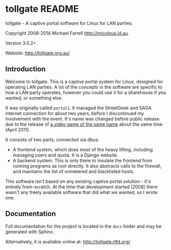 # tollgate README #

tollgate - A captive portal software for Linux for LAN parties.

Copyright 2008-2014 Michael Farrell <http://micolous.id.au>.

Version 3.0.2+.

Website: <http://tollgate.org.au/>

## Introduction ##

Welcome to tollgate.  This is a captive portal system for Linux, designed for operating LAN parties.  A lot of the concepts in the software are specific to how a LAN party operates, however you could use it for a sharehouse if you wanted, or something else.

It was originally called `portal2`.  It managed the StreetGeek and SAGA internet connection for about two years, before I discontinued my involvement with the event.    It's name was changed before public release due to the release of [a video game of the same name](http://www.valvesoftware.com/games/portal2.html) about the same time (April 2011).

It consists of two parts, connected via dbus:

- A frontend system, which does most of the heavy lifting, including managing users and quota.  It is a Django website.
- A backend system.  This is only there to insulate the frontend from running programs as root directly.  It also abstracts calls to the firewall, and maintains the list of unmetered and blacklisted hosts.

This software isn't based on any existing captive portal solution - it's entirely from-scratch.  At the time that development started (2008) there wasn't any freely available software that did what we wanted, so I wrote one.

## Documentation ##

Full documentation for the project is located in the `docs` folder and may be generated with Sphinx.

Alternatively, it is available online at: <http://tollgate.rtfd.org/>

